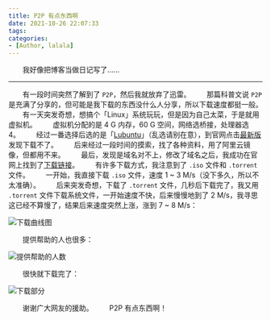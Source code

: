 ```yaml
---
title: P2P 有点东西啊
date: 2021-10-26 22:07:33
tags:
categories:
- [Author, lalala]
---
```


&emsp;&emsp;我好像把博客当做日记写了……

---

&emsp;&emsp;有一段时间突然了解到了 `P2P`，然后我就放弃了迅雷。
&emsp;&emsp;那篇科普文说 `P2P` 是充满了分享的，但可能是我下载的东西没什么人分享，所以下载速度都挺一般。
&emsp;&emsp;有一天突发奇想，想搞个「Linux」系统玩玩，但是因为自己太菜，于是就用虚拟机。
&emsp;&emsp;虚拟机分配的是 4 G 内存，60 G 空间，网络选桥接，处理器选 4。
&emsp;&emsp;经过一番选择后选的是「[Lubuntu](https://lubuntu.net/)」（乱选请别在意），到官网点击[最新版](http://cdimage.ubuntu.com/lubuntu/releases/21.10/release/)发现下载不了。
&emsp;&emsp;后来经过一段时间的摸索，找了各种资料，用了阿里云镜像，但都用不来。
&emsp;&emsp;最后，发现是域名对不上，修改了域名之后，我成功在官网上找到了[下载链接](http://cdimage.ubuntu.com/lubuntu/releases/21.10/release/)。
&emsp;&emsp;有许多下载方式，我注意到了 `.iso` 文件和 `.torrent` 文件。
&emsp;&emsp;一开始，我直接下载 `.iso` 文件，速度 1 ~ 3 M/s（没下多久，所以不太准确）。
&emsp;&emsp;后来突发奇想，下载了 `.torrent` 文件，几秒后下载完了，我又用 `.torrent` 文件下载系统文件，一开始速度不快，后来慢慢地到了 2 M/s，我寻思这已经不算慢了，结果后来速度突然上涨，涨到 7 ~ 8 M/s：

![下载曲线图](001.png)

&emsp;&emsp;提供帮助的人也很多：

![提供帮助的人数](002.png)

&emsp;&emsp;很快就下载完了：

![下载部分](003.png)

&emsp;&emsp;谢谢广大网友的援助。
&emsp;&emsp;P2P 有点东西啊！

